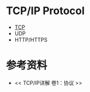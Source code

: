 # TCP/IP Protocol

* [TCP](https://github.com/steveLauwh/TCP-IP/tree/master/TCP)
* UDP
* HTTP/HTTPS

# 参考资料

* << TCP/IP详解 卷1：协议 >>
